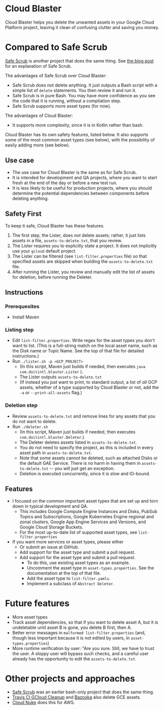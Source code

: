 # Cloud Blaster

Cloud Blaster helps you delete the unwanted assets in your Google Cloud Platform project, 
leaving it clean of confusing clutter and saving you money.

# Compared to Safe Scrub

[Safe Scrub](https://github.come/doitintl/SafeScrub) is  another project that does the same thing. 
See [the blog post](https://blog.doit-intl.com/safe-scrub-clean-up-your-google-cloud-projects-f90f18aca311)
for an explanation of Safe Scrub.

The advantages of Safe Scrub over Cloud Blaster:
* Safe Scrub  does not delete anything. It just outputs a Bash script with a simple list of `delete` statements. 
You then review it and run it.
* Safe Scrub  is in pure Bash. You may have more confidence as you see the code that it is running, without a compilation step. 
* Safe Scrub supports more asset types (for now).

The advantages of Cloud Blaster:
* It supports more complexity, since it is in Kotlin rather than bash. 

Cloud Blaster has its own safety features, listed below. It also supports some of the most common asset types (see below),
with the possibility of easily adding more (see below).
 

## Use case
* The use case for Cloud Blaster is the same as for Safe Scrub.
* It is intended for development and QA projects, where you want to start fresh at the end of the day or 
before a new test run.
* It is less likely to be useful for production projects, where you should determine the potential dependencies 
between components before deleting anything.

## Safety First 
To keep it safe, Cloud Blaster has these features.
1. The first step, the Lister, does *not* delete assets; rather, it just lists assets in a file, `assets-to-delete.txt`,
that you review.
1. The Lister requires you to explicitly state a project. It does not implicitly use your `gcloud`  default project.
1. The Lister can be filtered (see `list-filter.properties` file) so that specified assets are skipped when 
building the `assets-to-delete.txt` file.
1. After running the Lister, you review and manually edit the list of assets for deletion, before running the Deleter.
 
## Instructions

### Prerequesites
* Install Maven

### Listing step
* Edit `list-filter.properties`. Write  regex for the asset types you don't want to list.
(This is a full-string match on the  local asset name, such as the Disk name  or Topic Name.
See the top of that file for detailed instructions.)
* Run `./lister.sh -p <GCP_PROJECT>` 
   * (In this script, Maven just builds if needed, then executes `java com.doitintl.blaster.Lister` ). 
   * The Lister outputs `assets-to-delete.txt`
   * (If instead you just want to print, to standard output, a list of *all* GCP assets, whether  of a type
   supported by Cloud Blaster or not, add the `-a` or `--print-all-assets` flag.)

### Deletion step
* Review `assets-to-delete.txt` and remove lines for any assets that you do not want to delete.
* Run `./deleter.sh` 
  * (In this script, Maven just builds if needed, then executes `com.doitintl.blaster.Deleter`.). 
  * The Deleter  deletes  assets listed in `assets-to-delete.txt`. 
  * You do not need to specify the project, as this is included in every asset path in  `assets-to-delete.txt`.
  * Note that some assets cannot be deleted, such as attached Disks or the default GAE Service.
   There is no harm in having them in `assets-to-delete.txt` -- you will just get an exception.
  * Deletion is executed concurrently, since it is slow and IO-bound.
## Features
* I focused on the common important asset types that are set up and torn down in typical development and QA.
    * This includes Google Compute Engine Instances and Disks, PubSub Topics and Subscriptions, 
    Google Kubernetes Engine  regional and zonal clusters,
    Google App Engine Services and Versions, and Google Cloud Storage Buckets.
    * For the most up-to-date list of supported asset types, see `list-filter.properties`
* If you want more services or asset types, please either
    * Or submit an issue at GitHub.
    * Add support for the asset type and submit a pull request. 
    * Add support for the asset type and submit a pull request. 
        * To do this, use existing asset types as an example.
        * Uncomment the asset type in `asset-types.properties`. See the documentation at the top of that file.
        * Add the asset type to `list-filter.yamls`.
        * Implement a subclass of `Abstract Deleter`.  

# Future features
* More asset types
* Track asset dependencies, so that if you want to delete asset A, but it is undeletable until 
asset B is gone, you delete B first, then A. 
* Better error messages in `malformed list-filter.properties` (and, though less important because it is 
not edited by users, in `asset-types.properties`)
* More runtime verification by user: "Are you sure. Still, we have to trust the user. A sloppy user will bypass
such checks, and a careful user already has the opportunity to edit the `assets-to-delete.txt`.
# Other projects and approaches
- [Safe Scrub](https://github.come/doitintl/SafeScrub) was an earlier bash-only project that does the same thing. 
- [Travis CI GCloud Cleanup](https://github.com/travis-ci/gcloud-cleanup) and [Bazooka](https://github.com/enxebre/bazooka) also delete GCE assets.
- [Cloud Nuke](https://blog.gruntwork.io/cloud-nuke-how-we-reduced-our-aws-bill-by-85-f3aced4e5876) does this for AWS.
 